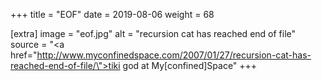 +++
title = "EOF"
date = 2019-08-06
weight = 68

[extra]
image = "eof.jpg"
alt = "recursion cat has reached end of file"
source = "<a href=\"http://www.myconfinedspace.com/2007/01/27/recursion-cat-has-reached-end-of-file/\">tiki god</a> at My[confined]Space"
+++
